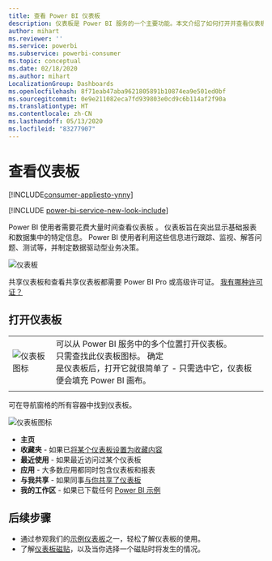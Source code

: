 ```yaml
---
title: 查看 Power BI 仪表板
description: 仪表板是 Power BI 服务的一个主要功能。本文介绍了如何打开并查看仪表板。
author: mihart
ms.reviewer: ''
ms.service: powerbi
ms.subservice: powerbi-consumer
ms.topic: conceptual
ms.date: 02/18/2020
ms.author: mihart
LocalizationGroup: Dashboards
ms.openlocfilehash: 8f71eab47aba9621805891b10874ea9e501ed0bf
ms.sourcegitcommit: 0e9e211082eca7fd939803e0cd9c6b114af2f90a
ms.translationtype: HT
ms.contentlocale: zh-CN
ms.lasthandoff: 05/13/2020
ms.locfileid: "83277907"
---
```

# <a name="view-a-dashboard"></a>查看仪表板

[!INCLUDE[consumer-appliesto-ynny](../includes/consumer-appliesto-ynny.md)]

[!INCLUDE [power-bi-service-new-look-include](../includes/power-bi-service-new-look-include.md)]

Power BI 使用者需要花费大量时间查看仪表板  。 仪表板旨在突出显示基础报表和数据集中的特定信息。 Power BI 使用者利用这些信息进行跟踪、监视、解答问题、测试等，并制定数据驱动型业务决策。

![仪表板](media/end-user-dashboard-open/power-bi-new-dash-new.png)


共享仪表板和查看共享仪表板都需要 Power BI Pro 或高级许可证。 [我有哪种许可证？](end-user-license.md) 

## <a name="open-a-dashboard"></a>打开仪表板



|              |         |
|------------|--------------------------------|
|![仪表板图标](media/end-user-dashboard-open/power-bi-dashboard-icon.png)      |可以从 Power BI 服务中的多个位置打开仪表板。 <br> 只需查找此仪表板图标。 确定 <br>是仪表板后，打开它就很简单了 - 只需选中它，仪表板便会填充 Power BI 画布。 |
|                    |          |



可在导航窗格的所有容器中找到仪表板。 

![仪表板图标](media/end-user-dashboard-open/power-bi-open-dashboards.gif)

- **主页** 
- **收藏夹** - 如果已[将某个仪表板设置为收藏内容](end-user-favorite.md)
- **最近使用** - 如果最近访问过某个仪表板
- **应用** - 大多数应用都同时包含仪表板和报表
- **与我共享** - 如果同事[与你共享了仪表板](end-user-shared-with-me.md)
- **我的工作区** - 如果已下载任何 [Power BI 示例](../create-reports/sample-datasets.md)



## <a name="next-steps"></a>后续步骤
* 通过参观我们的[示例仪表板](../create-reports/sample-tutorial-connect-to-the-samples.md)之一，轻松了解仪表板的使用。    
* 了解[仪表板磁贴](end-user-tiles.md)，以及当你选择一个磁贴时将发生的情况。
